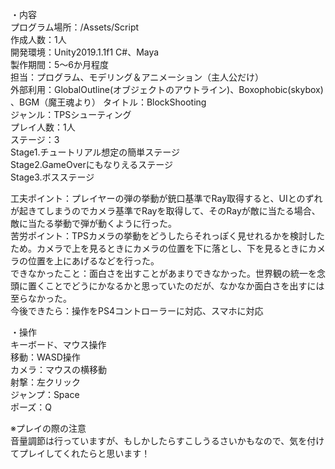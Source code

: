 ・内容  
プログラム場所：/Assets/Script  
作成人数：1人  
開発環境：Unity2019.1.1f1 C#、Maya  
製作期間：5～6か月程度  
担当：プログラム、モデリング＆アニメーション（主人公だけ）  
外部利用：GlobalOutline(オブジェクトのアウトライン)、Boxophobic(skybox)  、BGM（魔王魂より）
タイトル：BlockShooting  
ジャンル：TPSシューティング  
プレイ人数：1人  
ステージ：3  
  Stage1.チュートリアル想定の簡単ステージ  
  Stage2.GameOverにもなりえるステージ  
  Stage3.ボスステージ  

工夫ポイント：プレイヤーの弾の挙動が銃口基準でRay取得すると、UIとのずれが起きてしまうのでカメラ基準でRayを取得して、そのRayが敵に当たる場合、敵に当たる挙動で弾が動くように行った。  
苦労ポイント：TPSカメラの挙動をどうしたらそれっぽく見せれるかを検討したため。カメラで上を見るときにカメラの位置を下に落とし、下を見るときにカメラの位置を上にあげるなどを行った。  
できなかったこと：面白さを出すことがあまりできなかった。世界観の統一を念頭に置くことでどうにかなるかと思っていたのだが、なかなか面白さを出すには至らなかった。  
今後できたら：操作をPS4コントローラーに対応、スマホに対応  

・操作  
キーボード、マウス操作  
移動：WASD操作  
カメラ：マウスの横移動  
射撃：左クリック  
ジャンプ：Space  
ポーズ：Q

※プレイの際の注意  
音量調節は行っていますが、もしかしたらすこしうるさいかもなので、気を付けてプレイしてくれたらと思います！
